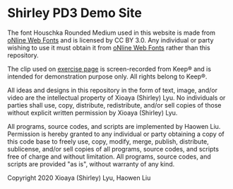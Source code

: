 # Shirley PD3 Demo Site

The font Houschka Rounded Medium used in this website is made from [oNline Web Fonts](http://www.onlinewebfonts.com) and is licensed by
CC BY 3.0.
Any individual or party wishing to use it must obtain it from [oNline Web Fonts](http://www.onlinewebfonts.com) rather than this repository.

The clip used on [exercise page](https://shirley-lyu-pd3.github.io/exercise) is screen-recorded from Keep® and is intended for demonstration purpose only.
All rights belong to Keep®.

All ideas and designs in this repository in the form of text, image, and/or video are the intellectual property of Xioaya (Shirley) Lyu.
No individuals or parties shall use, copy, distribute, redistribute, and/or sell copies of those without explicit written permission by Xioaya (Shirley) Lyu.

All programs, source codes, and scripts are implemented by Haowen Liu.
Permission is hereby granted to any individual or party obtaining a copy of this code base to freely use, copy, modify, merge, publish, distribute, sublicense, and/or sell copies of all programs, source codes, and scripts free of charge and without limitation.
All programs, source codes, and scripts are provided "as is", without warranty of any kind.

Copyright 2020 Xioaya (Shirley) Lyu, Haowen Liu
